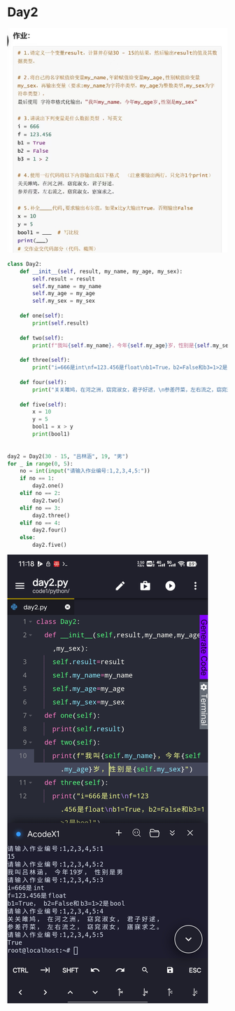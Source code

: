 # Day2
![D2W](https://raw.githubusercontent.com/102300671/image/refs/heads/main/D2W.jpg)

```python
class Day2:
    def __init__(self, result, my_name, my_age, my_sex):
        self.result = result
        self.my_name = my_name
        self.my_age = my_age
        self.my_sex = my_sex

    def one(self):
        print(self.result)

    def two(self):
        print(f"我叫{self.my_name}，今年{self.my_age}岁，性别是{self.my_sex}")

    def three(self):
        print("i=666是int\nf=123.456是float\nb1=True，b2=False和b3=1>2是bool")

    def four(self):
        print("关关雎鸠，在河之洲，窈窕淑女，君子好逑，\n参差荇菜，左右流之，窈窕淑女，寤寐求之。")

    def five(self):
        x = 10
        y = 5
        bool1 = x > y
        print(bool1)


day2 = Day2(30 - 15, "吕林涵", 19, "男")
for _ in range(0, 5):
    no = int(input("请输入作业编号:1,2,3,4,5:"))
    if no == 1:
        day2.one()
    elif no == 2:
        day2.two()
    elif no == 3:
        day2.three()
    elif no == 4:
        day2.four()
    else:
        day2.five()

```

![运行结果](https://raw.githubusercontent.com/102300671/image/refs/heads/main/D2A.jpg)